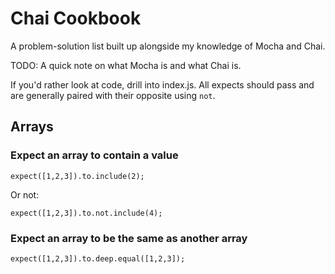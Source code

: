 # Chai Cookbook

A problem-solution list built up alongside my knowledge of Mocha and Chai.

TODO: A quick note on what Mocha is and what Chai is.

If you'd rather look at code, drill into index.js. All expects should pass and are generally paired with their opposite using `not`.

## Arrays

### Expect an array to contain a value

`expect([1,2,3]).to.include(2);`

Or not:

`expect([1,2,3]).to.not.include(4);`

### Expect an array to be the same as another array

`expect([1,2,3]).to.deep.equal([1,2,3]);`

